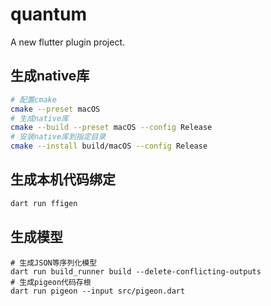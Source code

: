 # quantum

A new flutter plugin project.

## 生成native库

```bash
# 配置cmake
cmake --preset macOS
# 生成native库
cmake --build --preset macOS --config Release
# 安装native库到指定目录
cmake --install build/macOS --config Release
```

## 生成本机代码绑定

```bash
dart run ffigen
```

## 生成模型

```shell
# 生成JSON等序列化模型
dart run build_runner build --delete-conflicting-outputs
# 生成pigeon代码存根
dart run pigeon --input src/pigeon.dart
```